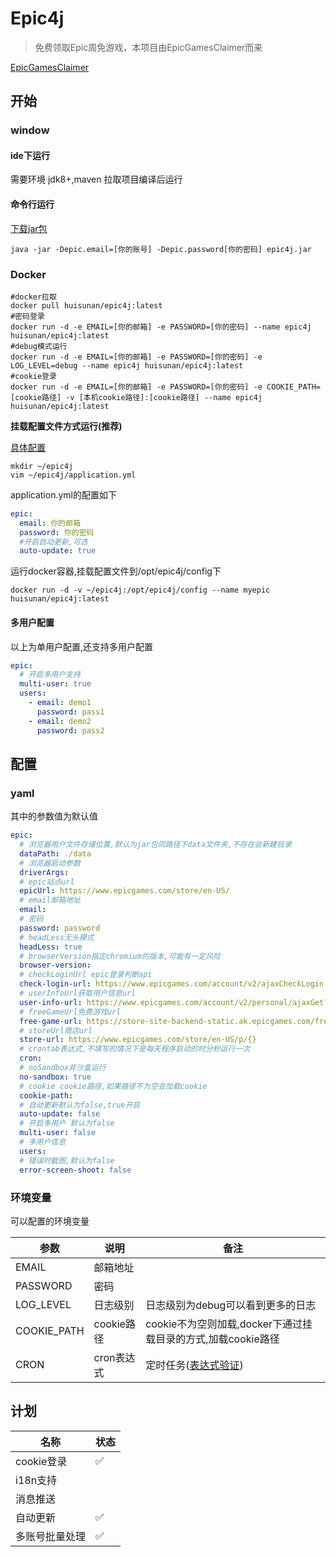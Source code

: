 # Epic4j

> 免费领取Epic周免游戏，本项目由EpicGamesClaimer而来

[EpicGamesClaimer](https://github.com/luminoleon/epicgames-claimer)

## 开始

### window

#### ide下运行

需要环境 jdk8+,maven 拉取项目编译后运行

#### 命令行运行

[下载jar包](https://github.com/huisunan/epic4j/releases)

```shell
java -jar -Depic.email=[你的账号] -Depic.password[你的密码] epic4j.jar 
```

### Docker

```shell
#docker拉取
docker pull huisunan/epic4j:latest
#密码登录
docker run -d -e EMAIL=[你的邮箱] -e PASSWORD=[你的密码] --name epic4j huisunan/epic4j:latest
#debug模式运行
docker run -d -e EMAIL=[你的邮箱] -e PASSWORD=[你的密码] -e LOG_LEVEL=debug --name epic4j huisunan/epic4j:latest
#cookie登录
docker run -d -e EMAIL=[你的邮箱] -e PASSWORD=[你的密码] -e COOKIE_PATH=[cookie路径] -v [本机cookie路径]:[cookie路径] --name epic4j huisunan/epic4j:latest

```

**挂载配置文件方式运行(推荐)**

[具体配置](#yaml)

```shell
mkdir ~/epic4j
vim ~/epic4j/application.yml
```

application.yml的配置如下

```yaml
epic:
  email: 你的邮箱
  password: 你的密码
  #开启自动更新,可选
  auto-update: true
```

运行docker容器,挂载配置文件到/opt/epic4j/config下

```shell
docker run -d -v ~/epic4j:/opt/epic4j/config --name myepic huisunan/epic4j:latest
```

#### 多用户配置

以上为单用户配置,还支持多用户配置

```yaml
epic:
  # 开启多用户支持
  multi-user: true
  users:
    - email: demo1
      password: pass1
    - email: demo2
      password: pass2
```

## 配置

### yaml

其中的参数值为默认值<sapan id="yaml"></sapn>

```yaml
epic:
  # 浏览器用户文件存储位置,默认为jar包同路径下data文件夹,不存在会新建目录
  dataPath: ./data
  # 浏览器启动参数
  driverArgs:
  # epic站点url
  epicUrl: https://www.epicgames.com/store/en-US/
  # email邮箱地址
  email:
  # 密码
  password: password
  # headLess无头模式
  headLess: true
  # browserVersion指定chromium的版本,可能有一定风险
  browser-version:
  # checkLoginUrl epic登录判断api
  check-login-url: https://www.epicgames.com/account/v2/ajaxCheckLogin
  # userInfoUrl获取用户信息url
  user-info-url: https://www.epicgames.com/account/v2/personal/ajaxGet?sessionInvalidated=true
  # freeGameUrl免费游戏url
  free-game-url: https://store-site-backend-static.ak.epicgames.com/freeGamesPromotions?locale={}&country={}&allowCountries={}
  # storeUrl商店url
  store-url: https://www.epicgames.com/store/en-US/p/{}
  # crontab表达式,不填写的情况下是每天程序启动的时分秒运行一次
  cron:
  # noSandbox非沙盒运行
  no-sandbox: true
  # cookie cookie路径,如果路径不为空会加载cookie
  cookie-path:
  # 自动更新默认为false,true开启
  auto-update: false
  # 开启多用户 默认为false
  multi-user: false
  # 多用户信息
  users:
  # 错误时截图,默认为false
  error-screen-shoot: false
```

### 环境变量

可以配置的环境变量

| 参数 | 说明 | 备注 |
| ---- | ---- | ----- |
|EMAIL|邮箱地址||
|PASSWORD|密码||
|LOG_LEVEL|日志级别|日志级别为debug可以看到更多的日志|
|COOKIE_PATH|cookie路径|cookie不为空则加载,docker下通过挂载目录的方式,加载cookie路径|
|CRON|cron表达式|定时任务([表达式验证](https://www.bejson.com/othertools/cronvalidate/))|

## 计划

|名称|状态|
|---|----|
|cookie登录|✅|
|i18n支持||
|消息推送||
|自动更新|✅|
|多账号批量处理|✅|

